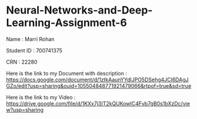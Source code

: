 # Neural-Networks-and-Deep-Learning-Assignment-6

Name : Marri Rohan 

Student ID : 700741375 

CRN : 22280

Here is the link to my Document with description : https://docs.google.com/document/d/1ztkAaunYYdlJPO5DSehg4JCl6DAgJGZo/edit?usp=sharing&ouid=105504848771921479066&rtpof=true&sd=true

Here is the link to my Video : https://drive.google.com/file/d/1KXx7j3IT2kQUKowIC4Fvb7gB0s1bXzDc/view?usp=sharing
